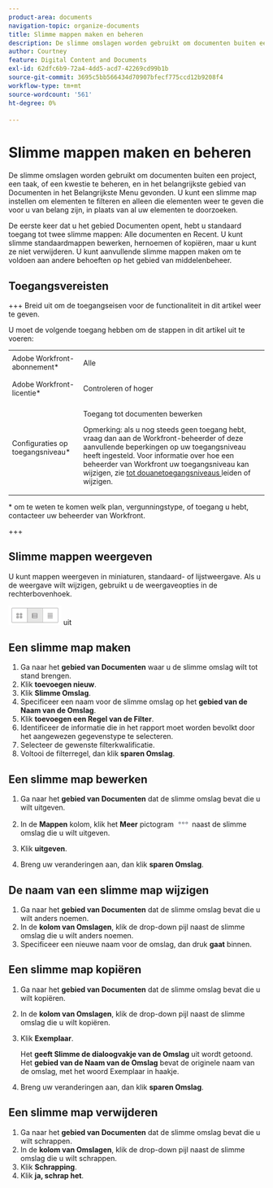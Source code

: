 ```yaml
---
product-area: documents
navigation-topic: organize-documents
title: Slimme mappen maken en beheren
description: De slimme omslagen worden gebruikt om documenten buiten een project, een taak, of een kwestie te beheren, en in het belangrijkste gebied van Documenten in het Belangrijkste Menu gevonden. U kunt een slimme map instellen om elementen te filteren en alleen die elementen weer te geven die voor u van belang zijn, in plaats van al uw elementen te doorzoeken.
author: Courtney
feature: Digital Content and Documents
exl-id: 62dfc6b9-72a4-4dd5-acd7-42269cd99b1b
source-git-commit: 3695c5bb566434d70907bfecf775ccd12b9208f4
workflow-type: tm+mt
source-wordcount: '561'
ht-degree: 0%

---
```


# Slimme mappen maken en beheren

De slimme omslagen worden gebruikt om documenten buiten een project, een taak, of een kwestie te beheren, en in het belangrijkste gebied van Documenten in het Belangrijkste Menu gevonden. U kunt een slimme map instellen om elementen te filteren en alleen die elementen weer te geven die voor u van belang zijn, in plaats van al uw elementen te doorzoeken.

De eerste keer dat u het gebied Documenten opent, hebt u standaard toegang tot twee slimme mappen: Alle documenten en Recent. U kunt slimme standaardmappen bewerken, hernoemen of kopiëren, maar u kunt ze niet verwijderen. U kunt aanvullende slimme mappen maken om te voldoen aan andere behoeften op het gebied van middelenbeheer.

## Toegangsvereisten

+++ Breid uit om de toegangseisen voor de functionaliteit in dit artikel weer te geven.

U moet de volgende toegang hebben om de stappen in dit artikel uit te voeren:

<table style="table-layout:auto"> 
 <col> 
 <col> 
 <tbody> 
  <tr> 
   <td role="rowheader">Adobe Workfront-abonnement*</td> 
   <td> <p>Alle</p> </td> 
  </tr> 
  <tr> 
   <td role="rowheader">Adobe Workfront-licentie*</td> 
   <td> <p>Controleren of hoger</p> </td> 
  </tr> 
  <tr> 
   <td role="rowheader">Configuraties op toegangsniveau*</td> 
   <td> <p>Toegang tot documenten bewerken</p> <p>Opmerking: als u nog steeds geen toegang hebt, vraag dan aan de Workfront-beheerder of deze aanvullende beperkingen op uw toegangsniveau heeft ingesteld. Voor informatie over hoe een beheerder van Workfront uw toegangsniveau kan wijzigen, zie <a href="../../administration-and-setup/add-users/configure-and-grant-access/create-modify-access-levels.md" class="MCXref xref"> tot douanetoegangsniveaus </a> leiden of wijzigen.</p> </td> 
  </tr> 
 </tbody> 
</table>

&#42; om te weten te komen welk plan, vergunningstype, of toegang u hebt, contacteer uw beheerder van Workfront.

+++

## Slimme mappen weergeven 

U kunt mappen weergeven in miniaturen, standaard- of lijstweergave. Als u de weergave wilt wijzigen, gebruikt u de weergaveopties in de rechterbovenhoek.

![&#x200B; geef Slimme Omslag &#x200B;](assets/screenshot-2016-07-07-12.46.54.png) uit

## Een slimme map maken 

1. Ga naar het **gebied van Documenten** waar u de slimme omslag wilt tot stand brengen.
1. Klik **toevoegen nieuw**.
1. Klik **Slimme Omslag**.
1. Specificeer een naam voor de slimme omslag op het **gebied van de Naam van de Omslag**.
1. Klik **toevoegen een Regel van de Filter**.
1. Identificeer de informatie die in het rapport moet worden bevolkt door het aangewezen gegevenstype te selecteren.
1. Selecteer de gewenste filterkwalificatie. 
1. Voltooi de filterregel, dan klik **sparen Omslag**.

## Een slimme map bewerken 

1. Ga naar het **gebied van Documenten** dat de slimme omslag bevat die u wilt uitgeven.
1. In de **Mappen** kolom, klik het **Meer** pictogram ![&#x200B; Meer menu &#x200B;](assets/more-icon.png) naast de slimme omslag die u wilt uitgeven.
1. Klik **uitgeven**.

1. Breng uw veranderingen aan, dan klik **sparen Omslag**.

## De naam van een slimme map wijzigen 

1. Ga naar het **gebied van Documenten** dat de slimme omslag bevat die u wilt anders noemen.
1. In de **kolom van Omslagen**, klik de drop-down pijl naast de slimme omslag die u wilt anders noemen.
1. Specificeer een nieuwe naam voor de omslag, dan druk **gaat** binnen.

## Een slimme map kopiëren

1. Ga naar het **gebied van Documenten** dat de slimme omslag bevat die u wilt kopiëren.
1. In de **kolom van Omslagen**, klik de drop-down pijl naast de slimme omslag die u wilt kopiëren.
1. Klik **Exemplaar**.

   Het **geeft Slimme de dialoogvakje van de Omslag** uit wordt getoond. Het **gebied van de Naam van de Omslag** bevat de originele naam van de omslag, met het woord Exemplaar in haakje.

1. Breng uw veranderingen aan, dan klik **sparen Omslag**.

## Een slimme map verwijderen

1. Ga naar het **gebied van Documenten** dat de slimme omslag bevat die u wilt schrappen.
1. In de **kolom van Omslagen**, klik de drop-down pijl naast de slimme omslag die u wilt schrappen.
1. Klik **Schrapping**.
1. Klik **ja, schrap het**.
